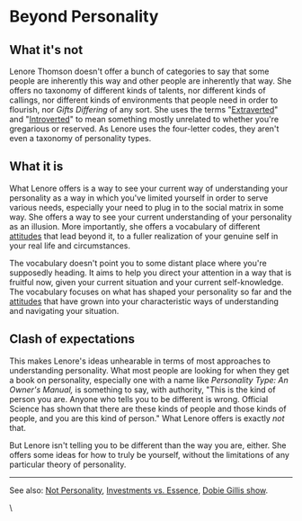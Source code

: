 # Beyond Personality

## What it's not

Lenore Thomson doesn't offer a bunch of categories to say that some people are inherently this way and other people are inherently that way. She offers no taxonomy of different kinds of talents, nor different kinds of callings, nor different kinds of environments that people need in order to flourish, nor _Gifts Differing_ of any sort. She uses the terms "[Extraverted](broken-reference)" and "[Introverted](broken-reference)" to mean something mostly unrelated to whether you're gregarious or reserved. As Lenore uses the four-letter codes, they aren't even a taxonomy of personality types.

## What it is

What Lenore offers is a way to see your current way of understanding your personality as a way in which you've limited yourself in order to serve various needs, especially your need to plug in to the social matrix in some way. She offers a way to see your current understanding of your personality as an illusion. More importantly, she offers a vocabulary of different [attitudes](broken-reference) that lead beyond it, to a fuller realization of your genuine self in your real life and circumstances.

The vocabulary doesn't point you to some distant place where you're supposedly heading. It aims to help you direct your attention in a way that is fruitful now, given your current situation and your current self-knowledge. The vocabulary focuses on what has shaped your personality so far and the [attitudes](broken-reference) that have grown into your characteristic ways of understanding and navigating your situation.

## Clash of expectations

This makes Lenore's ideas unhearable in terms of most approaches to understanding personality. What most people are looking for when they get a book on personality, especially one with a name like _Personality Type: An Owner's Manual,_ is something to say, with authority, "This is the kind of person you are. Anyone who tells you to be different is wrong. Official Science has shown that there are these kinds of people and those kinds of people, and you are this kind of person." What Lenore offers is exactly _not_ that.

But Lenore isn't telling you to be different than the way you are, either. She offers some ideas for how to truly be yourself, without the limitations of any particular theory of personality.

***

See also: [Not Personality](./), [Investments vs. Essence](investments-vs.-essence.md), [Dobie Gillis show](../../other/dobie-gillis-show.md).

\
